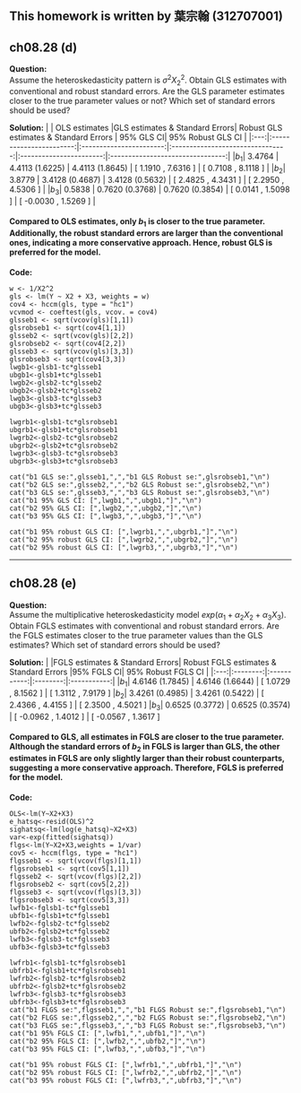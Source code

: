 #
## This homework is written by  葉宗翰 (312707001)
## ch08.28 (d)
**Question:**\
Assume the heteroskedasticity pattern is $\sigma^2X_2^2$. Obtain GLS estimates with conventional and
robust standard errors. Are the GLS parameter estimates closer to the true parameter values or
not? Which set of standard errors should be used?

**Solution:**
|     | OLS estimates |GLS estimates & Standard Errors| Robust GLS estimates & Standard Errors | 95% GLS CI| 95% Robust GLS CI |
|:---:|:-----------------------:|:-----------------------:|:--------------------------------:|:-----------------------:|:--------------------------------:|
|$b_1$|     3.4764     |       4.4113 (1.6225)       |           4.4113  (1.8645)         |  [ 1.1910 , 7.6316 ]        |      [ 0.7108 , 8.1118 ]        |
|$b_2$|     3.8779       |     3.4128 (0.4687)       |           3.4128  (0.5632)         | [ 2.4825 , 4.3431 ]        |         [ 2.2950 , 4.5306 ]           |
|$b_3$|     0.5838       |    0.7620 (0.3768)       |           0.7620  (0.3854)         | [ 0.0141 , 1.5098 ]        |      [ -0.0030 , 1.5269 ]            |
#### Compared to OLS estimates, only $b_1$ is closer to the true parameter. Additionally, the robust standard errors are larger than the conventional ones, indicating a more conservative approach. Hence, robust GLS is preferred for the model.

**Code:**
```
w <- 1/X2^2
gls <- lm(Y ~ X2 + X3, weights = w)
cov4 <- hccm(gls, type = "hc1")
vcvmod <- coeftest(gls, vcov. = cov4)
glsseb1 <- sqrt(vcov(gls)[1,1])
glsrobseb1 <- sqrt(cov4[1,1])
glsseb2 <- sqrt(vcov(gls)[2,2])
glsrobseb2 <- sqrt(cov4[2,2])
glsseb3 <- sqrt(vcov(gls)[3,3])
glsrobseb3 <- sqrt(cov4[3,3])
lwgb1<-glsb1-tc*glsseb1
ubgb1<-glsb1+tc*glsseb1
lwgb2<-glsb2-tc*glsseb2
ubgb2<-glsb2+tc*glsseb2
lwgb3<-glsb3-tc*glsseb3
ubgb3<-glsb3+tc*glsseb3

lwgrb1<-glsb1-tc*glsrobseb1
ubgrb1<-glsb1+tc*glsrobseb1
lwgrb2<-glsb2-tc*glsrobseb2
ubgrb2<-glsb2+tc*glsrobseb2
lwgrb3<-glsb3-tc*glsrobseb3
ubgrb3<-glsb3+tc*glsrobseb3

cat("b1 GLS se:",glsseb1,",","b1 GLS Robust se:",glsrobseb1,"\n")
cat("b2 GLS se:",glsseb2,",","b2 GLS Robust se:",glsrobseb2,"\n")
cat("b3 GLS se:",glsseb3,",","b3 GLS Robust se:",glsrobseb3,"\n")
cat("b1 95% GLS CI: [",lwgb1,",",ubgb1,"]","\n")
cat("b2 95% GLS CI: [",lwgb2,",",ubgb2,"]","\n")
cat("b3 95% GLS CI: [",lwgb3,",",ubgb3,"]","\n")

cat("b1 95% robust GLS CI: [",lwgrb1,",",ubgrb1,"]","\n")
cat("b2 95% robust GLS CI: [",lwgrb2,",",ubgrb2,"]","\n")
cat("b2 95% robust GLS CI: [",lwgrb3,",",ubgrb3,"]","\n")
```
---
## ch08.28 (e)
**Question:**\
Assume the multiplicative heteroskedasticity model $exp(α_1 + α_2X_2 + α_3X_3)$. Obtain FGLS
estimates with conventional and robust standard errors. Are the FGLS estimates closer to the
true parameter values than the GLS estimates? Which set of standard errors should
be used?

**Solution:**
|     |FGLS estimates & Standard Errors| Robust FGLS estimates & Standard Errors |95% FGLS CI| 95% Robust FGLS CI |
|:---:|:--------:|:-----------:|:--------:|:-----------:|
|$b_1$|  4.6146 (1.7845) | 4.6146 (1.6644) | [ 1.0729 , 8.1562 ] | [ 1.3112 , 7.9179 ] 
|$b_2$|  3.4261 (0.4985) | 3.4261 (0.5422) | [ 2.4366 , 4.4155 ] | [ 2.3500 , 4.5021 ] 
|$b_3$|  0.6525 (0.3772) | 0.6525 (0.3574) | [ -0.0962 , 1.4012 ] | [ -0.0567 , 1.3617 ] 

#### Compared to GLS, all estimates in FGLS are closer to the true parameter. Although the standard errors of $b_2$ in FGLS is larger than GLS, the other estimates in FGLS are only slightly larger than their robust counterparts, suggesting a more conservative approach. Therefore, FGLS is preferred for the model.
**Code:**

```
OLS<-lm(Y~X2+X3)
e_hatsq<-resid(OLS)^2
sighatsq<-lm(log(e_hatsq)~X2+X3)
var<-exp(fitted(sighatsq))
flgs<-lm(Y~X2+X3,weights = 1/var)
cov5 <- hccm(flgs, type = "hc1")
flgsseb1 <- sqrt(vcov(flgs)[1,1])
flgsrobseb1 <- sqrt(cov5[1,1])
flgsseb2 <- sqrt(vcov(flgs)[2,2])
flgsrobseb2 <- sqrt(cov5[2,2])
flgsseb3 <- sqrt(vcov(flgs)[3,3])
flgsrobseb3 <- sqrt(cov5[3,3])
lwfb1<-fglsb1-tc*fglsseb1
ubfb1<-fglsb1+tc*fglsseb1
lwfb2<-fglsb2-tc*fglsseb2
ubfb2<-fglsb2+tc*fglsseb2
lwfb3<-fglsb3-tc*fglsseb3
ubfb3<-fglsb3+tc*fglsseb3

lwfrb1<-fglsb1-tc*fglsrobseb1
ubfrb1<-fglsb1+tc*fglsrobseb1
lwfrb2<-fglsb2-tc*fglsrobseb2
ubfrb2<-fglsb2+tc*fglsrobseb2
lwfrb3<-fglsb3-tc*fglsrobseb3
ubfrb3<-fglsb3+tc*fglsrobseb3
cat("b1 FLGS se:",flgsseb1,",","b1 FLGS Robust se:",flgsrobseb1,"\n")
cat("b2 FLGS se:",flgsseb2,",","b2 FLGS Robust se:",flgsrobseb2,"\n")
cat("b3 FLGS se:",flgsseb3,",","b3 FLGS Robust se:",flgsrobseb3,"\n")
cat("b1 95% FGLS CI: [",lwfb1,",",ubfb1,"]","\n")
cat("b2 95% FGLS CI: [",lwfb2,",",ubfb2,"]","\n")
cat("b3 95% FGLS CI: [",lwfb3,",",ubfb3,"]","\n")

cat("b1 95% robust FGLS CI: [",lwfrb1,",",ubfrb1,"]","\n")
cat("b2 95% robust FGLS CI: [",lwfrb2,",",ubfrb2,"]","\n")
cat("b3 95% robust FGLS CI: [",lwfrb3,",",ubfrb3,"]","\n")
```
